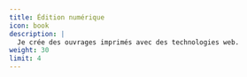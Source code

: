 ```yaml
---
title: Édition numérique
icon: book
description: |
  Je crée des ouvrages imprimés avec des technologies web.
weight: 30
limit: 4
---
```

